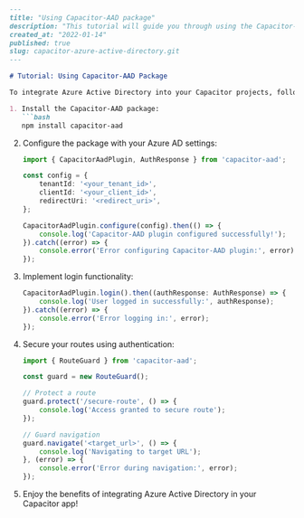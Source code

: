 ```markdown
---
title: "Using Capacitor-AAD package"
description: "This tutorial will guide you through using the Capacitor-AAD package for integrating Azure Active Directory in your Capacitor projects."
created_at: "2022-01-14"
published: true
slug: capacitor-azure-active-directory.git
---

# Tutorial: Using Capacitor-AAD Package

To integrate Azure Active Directory into your Capacitor projects, follow these steps:

1. Install the Capacitor-AAD package:
   ```bash
   npm install capacitor-aad
   ```

2. Configure the package with your Azure AD settings:
   ```typescript
   import { CapacitorAadPlugin, AuthResponse } from 'capacitor-aad';

   const config = {
       tenantId: '<your_tenant_id>',
       clientId: '<your_client_id>',
       redirectUri: '<redirect_uri>',
   };

   CapacitorAadPlugin.configure(config).then(() => {
       console.log('Capacitor-AAD plugin configured successfully!');
   }).catch((error) => {
       console.error('Error configuring Capacitor-AAD plugin:', error);
   });
   ```

3. Implement login functionality:
   ```typescript
   CapacitorAadPlugin.login().then((authResponse: AuthResponse) => {
       console.log('User logged in successfully:', authResponse);
   }).catch((error) => {
       console.error('Error logging in:', error);
   });
   ```

4. Secure your routes using authentication:
   ```typescript
   import { RouteGuard } from 'capacitor-aad';

   const guard = new RouteGuard();

   // Protect a route
   guard.protect('/secure-route', () => {
       console.log('Access granted to secure route');
   });

   // Guard navigation
   guard.navigate('<target_url>', () => {
       console.log('Navigating to target URL');
   }, (error) => {
       console.error('Error during navigation:', error);
   });
   ```

5. Enjoy the benefits of integrating Azure Active Directory in your Capacitor app!

```
```  